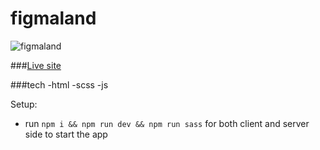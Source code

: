 # figmaland

![figmaland](https://i.postimg.cc/wMccckD4/figmaland.png)

###[Live site](https://figmaland-aina.netlify.app/)

###tech
-html
-scss
-js

Setup:
- run ```npm i && npm run dev && npm run sass``` for both client and server side to start the app
